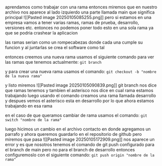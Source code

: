 aprendamos como trabajar con una rama
entonces miremos que en nuestro archivo nos aparece al lado izquierdo una parte llamada main que significa principal
![[Pasted image 20250105085255.png]]
pero si estamos en una empresa vamos a tener varias ramas, ramas de prueba, desarrollo, versiones etc. entonces no podemos poner todo esto en una sola rama ya que se podria crashear la aplicacion 

las ramas serian como un rompecabezas donde cada una cumple su funcion y al juntarlas se crea el software como tal 

entonces creemos una nueva rama
usamos el siguiente comando para ver las ramas que tenemos actualmente: `git branch`

y para crear una nueva rama usamos el comando: `git checkout -b "nombre de la nueva rama"`

y listo miremos 
![[Pasted image 20250105090839.png]]
git branch nos dice que ramas tenemos y tambien el asterisco nos dice en cual rama estamos trabajando 
luego usando el comando creamos una rama llamada desarrollo
y despues vemos el asterisco esta en desarrollo por lo que ahora estamos trabajando en esa rama

en el caso de que queramos cambiar de rama usamos el comando:  `git switch "nombre de la rama"`

luego hicimos un cambio en el archivo contacto en donde agregamos un parrafo y ahora queremos guardarlo en el repositorio de github pero miremos que pasa
![[Pasted image 20250105172909.png]]
nos aparece un error y es que nosotros tenemos el comando de git push configurado para el branch de main pero no para el branch de desarrollo entonces configuremoslo con el siguiente comando: `git push origin "nombre de la rama"` 